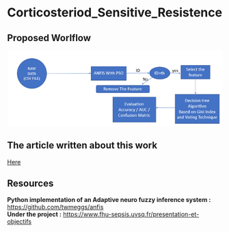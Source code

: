 # Corticosteriod_Sensitive_Resistence
## Proposed Worlflow
![](https://raw.githubusercontent.com/hbfawaz112/Corticosteroid-Sensitive-Resistance/main/proposed%20adaptation%20images.PNG?token=GHSAT0AAAAAABRF6C5N37L3NFAAITMRAWTIYSPUUMA)
## The article written about this work
<a href="https://github.com/hbfawaz112/Corticosteroid-Sensitive-Resistance/blob/main/The%20article.pdf"> Here </a>

## Resources 
<b>Python implementation of an Adaptive neuro fuzzy inference system : </b>https://github.com/twmeggs/anfis
<br>
<b>Under the project :</b> https://www.fhu-sepsis.uvsq.fr/presentation-et-objectifs
